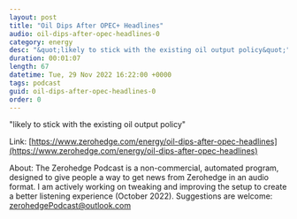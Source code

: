 ```yaml
---
layout: post
title: "Oil Dips After OPEC+ Headlines"
audio: oil-dips-after-opec-headlines-0
category: energy
desc: "&quot;likely to stick with the existing oil output policy&quot;"
duration: 00:01:07
length: 67
datetime: Tue, 29 Nov 2022 16:22:00 +0000
tags: podcast
guid: oil-dips-after-opec-headlines-0
order: 0
---
```

&quot;likely to stick with the existing oil output policy&quot;

Link: [https://www.zerohedge.com/energy/oil-dips-after-opec-headlines](https://www.zerohedge.com/energy/oil-dips-after-opec-headlines)

About: The Zerohedge Podcast is a non-commercial, automated program, designed to give people a way to get news from Zerohedge in an audio format.  I am actively working on tweaking and improving the setup to create a better listening experience (October 2022).  Suggestions are welcome: [zerohedgePodcast@outlook.com](mailto:zerohedgePodcast@outlook.com)